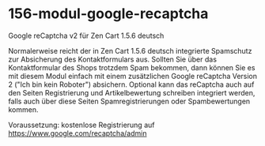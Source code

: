 # 156-modul-google-recaptcha
Google reCaptcha v2 für Zen Cart 1.5.6 deutsch

Normalerweise reicht der in Zen Cart 1.5.6 deutsch integrierte Spamschutz zur Absicherung des Kontaktformulars aus.
Sollten Sie über das Kontaktformular des Shops trotzdem Spam bekommen, dann können Sie es mit diesem Modul einfach mit einem zusätzlichen Google reCaptcha Version 2 ("Ich bin kein Roboter") absichern.
Optional kann das reCaptcha auch auf den Seiten Registrierung und Artikelbewertung schreiben integriert werden, falls auch über diese Seiten Spamregistrierungen oder Spambewertungen kommen.

Voraussetzung:
kostenlose Registrierung auf
https://www.google.com/recaptcha/admin
